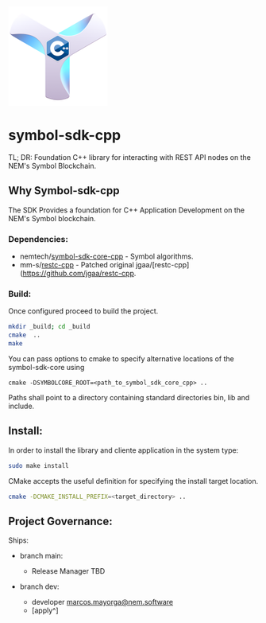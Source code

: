 ![Symbol-cpp](./doc/symbolcpp_200.png)

# symbol-sdk-cpp

TL; DR: Foundation C++ library for interacting with REST API nodes on the NEM's Symbol Blockchain.

## Why Symbol-sdk-cpp

The SDK Provides a foundation for C++ Application Development on the NEM's Symbol blockchain.

### Dependencies:
* nemtech/[symbol-sdk-core-cpp](https://github.com/nemtech/symbol-sdk-core-cpp "GitHub link")  -  Symbol algorithms.
* mm-s/[restc-cpp](https://github.com/mm-s/restc-cpp "GitHub link")  -  Patched original jgaa/[restc-cpp](https://github.com/jgaa/restc-cpp.

### Build:
Once configured proceed to build the project.

```sh
mkdir _build; cd _build
cmake  ..
make
```
You can pass options to cmake to specify alternative locations of the symbol-sdk-core using
```
cmake -DSYMBOLCORE_ROOT=<path_to_symbol_sdk_core_cpp> ..
```
Paths shall point to a directory containing standard directories bin, lib and include.

## Install:
In order to install the library and cliente application in the system type:
```sh
sudo make install
```

CMake accepts the useful definition for specifying the install target location.
```sh
cmake -DCMAKE_INSTALL_PREFIX=<target_directory> ..
```

## Project Governance:
Ships: 
* branch main: 
  * Release Manager TBD

* branch dev:
  * developer marcos.mayorga@nem.software
  * [apply^]



